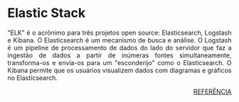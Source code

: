 # Elastic Stack

<p align="justify">"ELK" é o acrônimo para três projetos open source: Elasticsearch, Logstash e Kibana. O Elasticsearch é um mecanismo de busca e análise. O Logstash é um pipeline de processamento de dados do lado do servidor que faz a ingestão de dados a partir de inúmeras fontes simultaneamente, transforma-os e envia-os para um "esconderijo" como o Elasticsearch. O Kibana permite que os usuários visualizem dados com diagramas e gráficos no Elasticsearch.</p>

<p style="text-align:right;"><a href="https://www.elastic.co/pt/what-is/elk-stack" target="_blank">REFERÊNCIA</a></p>